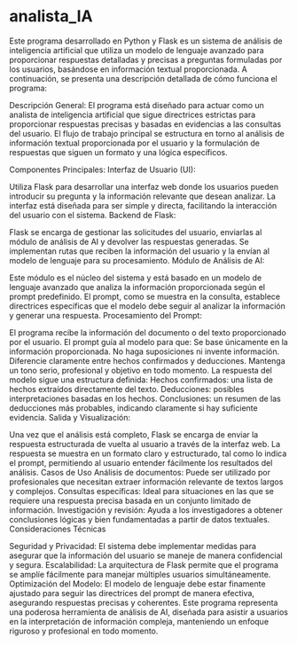 # analista_IA

Este programa desarrollado en Python y Flask es un sistema de análisis de inteligencia artificial que utiliza un modelo de lenguaje avanzado para proporcionar respuestas detalladas y precisas a preguntas formuladas por los usuarios, basándose en información textual proporcionada. A continuación, se presenta una descripción detallada de cómo funciona el programa:

Descripción General: 
El programa está diseñado para actuar como un analista de inteligencia artificial que sigue directrices estrictas para proporcionar respuestas precisas y basadas en evidencias a las consultas del usuario. El flujo de trabajo principal se estructura en torno al análisis de información textual proporcionada por el usuario y la formulación de respuestas que siguen un formato y una lógica específicos.

Componentes Principales: 
Interfaz de Usuario (UI):

Utiliza Flask para desarrollar una interfaz web donde los usuarios pueden introducir su pregunta y la información relevante que desean analizar.
La interfaz está diseñada para ser simple y directa, facilitando la interacción del usuario con el sistema.
Backend de Flask:

Flask se encarga de gestionar las solicitudes del usuario, enviarlas al módulo de análisis de AI y devolver las respuestas generadas.
Se implementan rutas que reciben la información del usuario y la envían al modelo de lenguaje para su procesamiento.
Módulo de Análisis de AI:

Este módulo es el núcleo del sistema y está basado en un modelo de lenguaje avanzado que analiza la información proporcionada según el prompt predefinido.
El prompt, como se muestra en la consulta, establece directrices específicas que el modelo debe seguir al analizar la información y generar una respuesta.
Procesamiento del Prompt:

El programa recibe la información del documento o del texto proporcionado por el usuario.
El prompt guía al modelo para que:
Se base únicamente en la información proporcionada.
No haga suposiciones ni invente información.
Diferencie claramente entre hechos confirmados y deducciones.
Mantenga un tono serio, profesional y objetivo en todo momento.
La respuesta del modelo sigue una estructura definida:
Hechos confirmados: una lista de hechos extraídos directamente del texto.
Deducciones: posibles interpretaciones basadas en los hechos.
Conclusiones: un resumen de las deducciones más probables, indicando claramente si hay suficiente evidencia.
Salida y Visualización:

Una vez que el análisis está completo, Flask se encarga de enviar la respuesta estructurada de vuelta al usuario a través de la interfaz web.
La respuesta se muestra en un formato claro y estructurado, tal como lo indica el prompt, permitiendo al usuario entender fácilmente los resultados del análisis.
Casos de Uso
Análisis de documentos: Puede ser utilizado por profesionales que necesitan extraer información relevante de textos largos y complejos.
Consultas específicas: Ideal para situaciones en las que se requiere una respuesta precisa basada en un conjunto limitado de información.
Investigación y revisión: Ayuda a los investigadores a obtener conclusiones lógicas y bien fundamentadas a partir de datos textuales.
Consideraciones Técnicas

Seguridad y Privacidad: El sistema debe implementar medidas para asegurar que la información del usuario se maneje de manera confidencial y segura.
Escalabilidad: La arquitectura de Flask permite que el programa se amplíe fácilmente para manejar múltiples usuarios simultáneamente.
Optimización del Modelo: El modelo de lenguaje debe estar finamente ajustado para seguir las directrices del prompt de manera efectiva, asegurando respuestas precisas y coherentes.
Este programa representa una poderosa herramienta de análisis de AI, diseñada para asistir a usuarios en la interpretación de información compleja, manteniendo un enfoque riguroso y profesional en todo momento.
